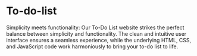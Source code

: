 # To-do-list
Simplicity meets functionality: Our To-Do List website strikes the perfect balance between simplicity and functionality. The clean and intuitive user interface ensures a seamless experience, while the underlying HTML, CSS, and JavaScript code work harmoniously to bring your to-do list to life.

